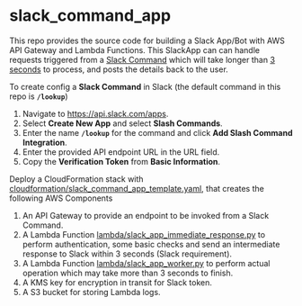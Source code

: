 # slack_command_app

This repo provides the source code for building a Slack App/Bot with AWS API Gateway and Lambda Functions.
This SlackApp can can handle requests triggered from a 
[Slack Command](https://api.slack.com/interactivity/slash-commands)
which will take longer than [3 seconds](https://api.slack.com/events-api) to process, and posts the details back to
the user.

To create config a **Slack Command** in Slack (the default command in this repo is **`/lookup`**)
1. Navigate to https://api.slack.com/apps.
2. Select **Create New App** and select **Slash Commands**.
3. Enter the name **`/lookup`** for the command and click **Add Slash Command Integration**.
4. Enter the provided API endpoint URL in the URL field.
5. Copy the **Verification Token** from **Basic Information**.

Deploy a CloudFormation stack with 
[cloudformation/slack_command_app_template.yaml](cloudformation/slack_command_app_template.yaml), 
that creates the following AWS Components
1. An API Gateway to provide an endpoint to be invoked from a Slack Command.
2. A Lambda Function [lambda/slack_app_immediate_response.py](lambda/slack_app_immediate_response.py) 
   to perform authentication, some basic checks and send an intermediate response to Slack within 3 seconds
   (Slack requirement).
3. A Lambda Function [lambda/slack_app_worker.py](lambda/slack_app_worker.py)
   to perform actual operation which may take more than 3 seconds to finish.
4. A KMS key for encryption in transit for Slack token.
5. A S3 bucket for storing Lambda logs.
